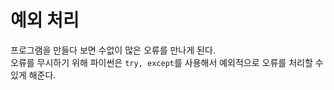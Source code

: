 # 예외 처리
프로그램을 만들다 보면 수없이 많은 오류를 만나게 된다.  
오류를 무시하기 위해 파이썬은 `try, except`를 사용해서 예외적으로 오류를 처리할 수 있게 해준다.